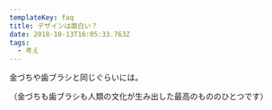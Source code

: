 ```yaml
---
templateKey: faq
title: デザインは面白い？
date: 2018-10-13T16:05:33.763Z
tags:
  - 考え
---
```

金づちや歯ブラシと同じぐらいには。

（金づちも歯ブラシも人類の文化が生み出した最高のもののひとつです）
